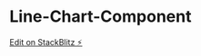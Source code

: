 # Line-Chart-Component

[Edit on StackBlitz ⚡️](https://stackblitz.com/edit/stackblitz-starters-top4cp)